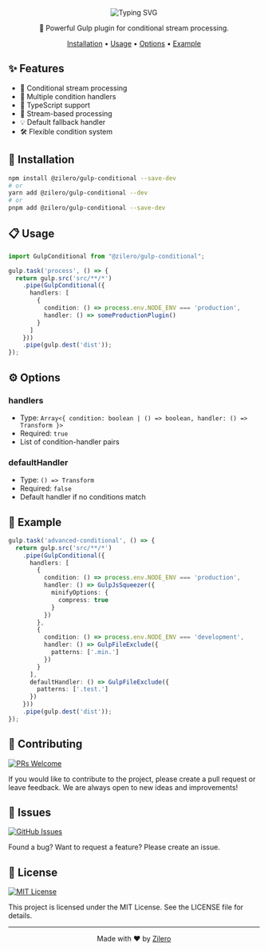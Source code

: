 <div align="center">

<img src="https://readme-typing-svg.demolab.com?font=Montserrat&weight=700&size=35&duration=3000&pause=1000&color=CF4647&background=45FF0000&center=true&vCenter=true&width=600&height=70&lines=Gulp+Conditional;Smart+%26+Flexible;Conditional+Processing" alt="Typing SVG" />

🔀 Powerful Gulp plugin for conditional stream processing.

[Installation](#-installation) •
[Usage](#-usage) •
[Options](#-options) •
[Example](#-example)

</div>

## ✨ Features

- 🔄 Conditional stream processing
- 🎯 Multiple condition handlers
- 📝 TypeScript support
- 🚀 Stream-based processing
- 💡 Default fallback handler
- 🛠️ Flexible condition system

## 🚀 Installation

```bash
npm install @zilero/gulp-conditional --save-dev
# or
yarn add @zilero/gulp-conditional --dev
# or
pnpm add @zilero/gulp-conditional --save-dev
```

## 📋 Usage

```typescript
import GulpConditional from "@zilero/gulp-conditional";

gulp.task('process', () => {
  return gulp.src('src/**/*')
    .pipe(GulpConditional({
      handlers: [
        {
          condition: () => process.env.NODE_ENV === 'production',
          handler: () => someProductionPlugin()
        }
      ]
    }))
    .pipe(gulp.dest('dist'));
});
```

## ⚙️ Options

### handlers
- Type: `Array<{ condition: boolean | () => boolean, handler: () => Transform }>`
- Required: `true`
- List of condition-handler pairs

### defaultHandler
- Type: `() => Transform`
- Required: `false`
- Default handler if no conditions match

## 📝 Example

```typescript
gulp.task('advanced-conditional', () => {
  return gulp.src('src/**/*')
    .pipe(GulpConditional({
      handlers: [
        {
          condition: () => process.env.NODE_ENV === 'production',
          handler: () => GulpJsSqueezer({
            minifyOptions: {
              compress: true
            }
          })
        },
        {
          condition: () => process.env.NODE_ENV === 'development',
          handler: () => GulpFileExclude({
            patterns: ['.min.']
          })
        }
      ],
      defaultHandler: () => GulpFileExclude({
        patterns: ['.test.']
      })
    }))
    .pipe(gulp.dest('dist'));
});
```

## 🤝 Contributing

[![PRs Welcome](https://img.shields.io/badge/PRs-welcome-brightgreen.svg)](CONTRIBUTING.md)

If you would like to contribute to the project, please create a pull request or leave feedback. We are always open to new ideas and improvements!

## 🐛 Issues

[![GitHub Issues](https://img.shields.io/github/issues/zilero/gulp-plugins-hub.svg)](https://github.com/zilero/gulp-plugins-hub/issues)

Found a bug? Want to request a feature? Please create an issue.

## 📄 License

[![MIT License](https://img.shields.io/badge/license-MIT-blue.svg)](LICENSE)

This project is licensed under the MIT License. See the LICENSE file for details.

---

<div align="center">

Made with ❤️ by [Zilero](https://github.com/zilero)

</div>
